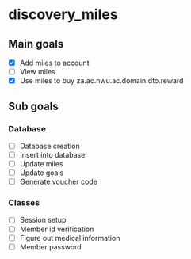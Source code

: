 # discovery_miles
## Main goals 
- [x] Add miles to account 
- [ ] View miles 
- [x] Use miles to buy za.ac.nwu.ac.domain.dto.reward 

## Sub goals 
### Database
- [ ] Database creation
- [ ] Insert into database 
- [ ] Update miles
- [ ] Update goals 
- [ ] Generate voucher code 

### Classes 
- [ ] Session setup 
- [ ] Member id verification 
- [ ] Figure out medical information 
- [ ] Member password 
